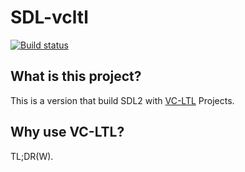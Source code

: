 # SDL-vcltl  
[![Build status](https://ci.appveyor.com/api/projects/status/q6tl8pxholrohw8k/branch/SDL-vcltl?svg=true)](https://ci.appveyor.com/project/peaceshi/sdl/branch/SDL-vcltl)
## What is this project?  
    
This is a version that build SDL2 with [VC-LTL](https://github.com/Chuyu-Team/VC-LTL) Projects.   
    
## Why use VC-LTL?
TL;DR(W).
